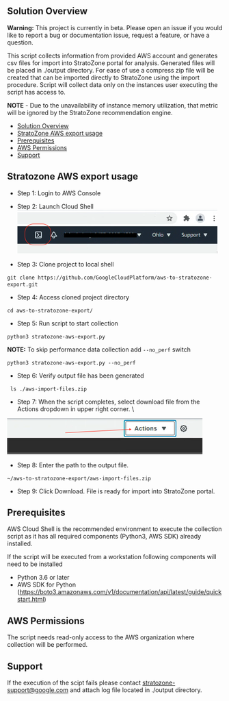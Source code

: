 <!--
Copyright 2021 Google LLC

Licensed under the Apache License, Version 2.0 (the "License");
you may not use this file except in compliance with the License.
You may obtain a copy of the License at

     https://www.apache.org/licenses/LICENSE-2.0

Unless required by applicable law or agreed to in writing, software
distributed under the License is distributed on an "AS IS" BASIS,
WITHOUT WARRANTIES OR CONDITIONS OF ANY KIND, either express or implied.
See the License for the specific language governing permissions and
limitations under the License.
-->

## Solution Overview
__Warning:__ This project is currently in beta. Please open an issue if you would like to report a bug or documentation issue, request a feature, or have a question.

This script collects information from provided AWS account and generates csv files for import into StratoZone portal for analysis.
Generated files will be placed in ./output directory. For ease of use a compress zip file will be created that can be imported directly to StratoZone using the import procedure. 
Script will collect data only on the instances user executing the script has access to. 

**NOTE** - Due to the unavailability of instance memory utilization, that metric will be ignored by the StratoZone recommendation engine.

- [Solution Overview](#solution-overview)
- [StratoZone AWS export usage](#stratozone-aws-export-usage)
- [Prerequisites](#prerequisites)
- [AWS Permissions](#AWS-Permissions)
- [Support](#Support)

## Stratozone AWS export usage

- Step 1: Login to AWS Console

- Step 2: Launch Cloud Shell \
!["Image of Cloud Shell Console highlighting an icon with a greater-than and underscore"](images/aws-cloudshell.png)

- Step 3: Clone project to local shell
```
git clone https://github.com/GoogleCloudPlatform/aws-to-stratozone-export.git
```

- Step 4: Access cloned project directory
```
cd aws-to-stratozone-export/
```

- Step 5: Run script to start collection
```
python3 stratozone-aws-export.py
```

__NOTE:__ To skip performance data collection add `--no_perf` switch 
```
python3 stratozone-aws-export.py --no_perf
```

- Step 6: Verify output file has been generated
```
 ls ./aws-import-files.zip
```

- Step 7: When the script completes, select download file from the Actions dropdown in upper right corner. \

!["Image of Cloud Shell Actions, download file"](images/aws-actions.png)

- Step 8: Enter the path to the output file.
```
~/aws-to-stratozone-export/aws-import-files.zip
```

- Step 9: Click Download. File is ready for import into StratoZone portal.

## Prerequisites

  AWS Cloud Shell is the recommended environment to execute the collection script as it has all required components (Python3, AWS SDK) already installed.

  If the script will be executed from a workstation following components will need to be installed
  - Python 3.6 or later
  - AWS SDK for Python (https://boto3.amazonaws.com/v1/documentation/api/latest/guide/quickstart.html)

## AWS Permissions
The script needs read-only access to the AWS organization where collection will be performed.

## Support
If the execution of the scipt fails please contact stratozone-support@google.com and attach log file located in ./output directory.